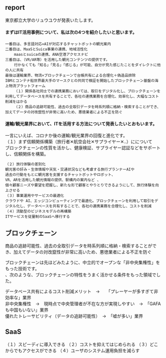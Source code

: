 ## report 
東京都立大学のリュウユウが発表いたします。  
#### まずはIT活用事例について、私は次の4つを紹介したいと思います。  
	一番目は、多言語対応✕AIが対応するチャットボットの観光案内  
	二番目は、MaaSとSuica事業の連携、地域活性化  
		maasとsuicaの連携、ANA空港アクセスナビ  
	三番目は、（VR/AR等）を活用した観光コンテンツの提供です。  
		行かなくても「知る」「見る」「感じる」が可能、自分が見た感じたことをダイレクトに他の人に共有  
	最後は運輸業界、物流×ブロックチェーンで台帳共有による合理化＋偽造品排除  
	IBMとコンテナ船世界最大手のマースクとの共同で検証を開始したブロックチェーン基盤の海上物流プラットフォーム  
		（１）関係各社同士での連携業務においては、取引をデジタル化し、ブロックチェーンを利用してデータベースを共有することで、各社の連携業務を合理化、効率化し、大幅なコスト削減をはかる  
		（２）商品の追跡可能性、過去の全取引データを時系列順に格納・検索することができ、加えてデータの対改竄性が非常に高いため、悪徳業者による不正を防ぐ
  
#### 運輸/観光業界において、ITを活用する方法について発表したいとおもいます。  
一言にいえば、コロナか後の運輸/観光業界の回復と進化です。  
	（１）まず信頼関係構築（旅行者✕航空会社✕サプライヤー✕..）にについて  
	ブロックチェーンの性質を活かし、健康検証、サプライヤー認証などをサポートし、信頼関係を構築。  

	（２）旅行体験の差別化  
	観光客の好み・生体情報や天気・交通状況なども考慮する旅行プランナーAIや  
	過去の行動をもとに観光客を支援するチャットボットやロボット、  
	VR、ARを活用した観光情報の提供、駅構内の案内など 、  
	個々顧客ニーズや要望を把握し、新たな形で顧客とやりとりできるようにして、旅行体験を向上させる  
	（３）事業運用やサービスの最適化  
	クラウドや AI、エッジコンピューティングで最適化。ブロックチェーンを利用して取引をデジタル化し、データベースを共有することで、各社の連携業務を合理化し、コストを削減  
	（４）流動型のビジネスモデルの再構築  
	ITサービスを従量制のSaaSへ移行する  

## ブロックチェーン
商品の追跡可能性、過去の全取引データを時系列順に格納・検索することができ、加えてデータの対改竄性が非常に高いため、悪徳業者による不正を防ぐ
  
ブロックチェーンは先ほどみたように、中立的でオープンな「非中央集権性」をもった技術です。  
、次のような、ブロックチェーンの特性をうまく活かせる条件をもった領域でした。  

データベース共有によるコスト削減メリット　→　　「プレーヤーが多すぎて非効率な」業界  
非中央集権性　→　現時点で中央管理者が不在な方が実現しやすい　→　「GAFAも中国もいない」業界  
優れたトレーサビリティ（データの追跡可能性）　→　「嘘が多い」業界  

## SaaS
（１）スピーディに導入できる
（２）コストを抑えてはじめられる
（３）どこからでもアクセスができる
（４）ユーザのシステム運用負担を減らす
